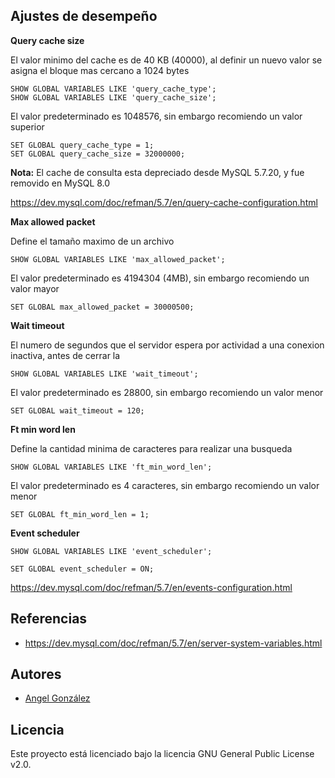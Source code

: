 ## Ajustes de desempeño

**Query cache size**

El valor minimo del cache es de 40 KB (40000), al definir un nuevo valor se asigna el bloque mas cercano a 1024 bytes

~~~
SHOW GLOBAL VARIABLES LIKE 'query_cache_type';
SHOW GLOBAL VARIABLES LIKE 'query_cache_size';
~~~

El valor predeterminado es 1048576, sin embargo recomiendo un valor superior

~~~
SET GLOBAL query_cache_type = 1;
SET GLOBAL query_cache_size = 32000000;
~~~

**Nota:** El cache de consulta esta depreciado desde MySQL 5.7.20, y fue removido en MySQL 8.0

https://dev.mysql.com/doc/refman/5.7/en/query-cache-configuration.html

**Max allowed packet**

Define el tamaño maximo de un archivo

~~~
SHOW GLOBAL VARIABLES LIKE 'max_allowed_packet';
~~~

El valor predeterminado es 4194304 (4MB), sin embargo recomiendo un valor mayor

~~~
SET GLOBAL max_allowed_packet = 30000500;
~~~

**Wait timeout**

El numero de segundos que el servidor espera por actividad a una conexion inactiva, antes de cerrar la

~~~
SHOW GLOBAL VARIABLES LIKE 'wait_timeout';
~~~

El valor predeterminado es 28800, sin embargo recomiendo un valor menor

~~~
SET GLOBAL wait_timeout = 120;
~~~

**Ft min word len**

Define la cantidad minima de caracteres para realizar una busqueda

~~~
SHOW GLOBAL VARIABLES LIKE 'ft_min_word_len';
~~~

El valor predeterminado es 4 caracteres, sin embargo recomiendo un valor menor

~~~
SET GLOBAL ft_min_word_len = 1;
~~~

**Event scheduler**

~~~
SHOW GLOBAL VARIABLES LIKE 'event_scheduler';
~~~

~~~
SET GLOBAL event_scheduler = ON;
~~~

https://dev.mysql.com/doc/refman/5.7/en/events-configuration.html

## Referencias

* https://dev.mysql.com/doc/refman/5.7/en/server-system-variables.html

## Autores

* [Angel González](https://github.com/mgrc45)

## Licencia

Este proyecto está licenciado bajo la licencia GNU General Public License v2.0.
